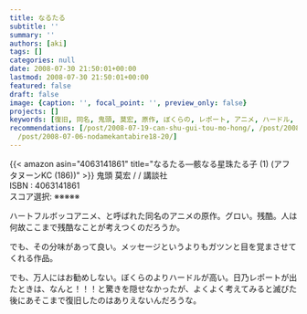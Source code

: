 ```yaml
---
title: なるたる
subtitle: ''
summary: ''
authors: [aki]
tags: []
categories: null
date: 2008-07-30 21:50:01+00:00
lastmod: 2008-07-30 21:50:01+00:00
featured: false
draft: false
image: {caption: '', focal_point: '', preview_only: false}
projects: []
keywords: [復旧, 同名, 鬼頭, 莫宏, 原作, ぼくらの, レポート, アニメ, ハードル, お勧め]
recommendations: [/post/2008-07-19-can-shu-gui-tou-mo-hong/, /post/2008-06-22-bokurano-alternative/,
  /post/2008-07-06-nodamekantabire18-20/]
---
```

{{< amazon asin="4063141861" title="なるたる―骸なる星珠たる子 (1) (アフタヌーンKC (186))" >}}
鬼頭 莫宏 / / 講談社  
ISBN : 4063141861  
スコア選択: ※※※※※  
  
ハートフルボッコアニメ、と呼ばれた同名のアニメの原作。グロい。残酷。人は何故ここまで残酷なことが考えつくのだろうか。  
  
でも、その分味があって良い。メッセージというよりもガツンと目を覚まさせてくれる作品。  
  
でも、万人にはお勧めしない。ぼくらのよりハードルが高い。日乃レポートが出たときは、なんと！！！と驚きを隠せなかったが、よくよく考えてみると滅びた後にあそこまで復旧したのはありえないんだろうな。



